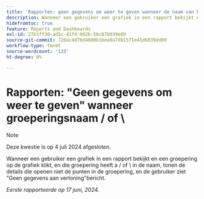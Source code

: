 ```yaml
---
title: 'Rapporten: geen gegevens om weer te geven wanneer de naam van het groeperen een slash of backslash heeft'
description: Wanneer een gebruiker een grafiek in een rapport bekijkt en een groepering op de grafiek klikt, en die groepering een voorwaartse of achterschuine streep in de naam heeft, tonen de details die open niet de punten in de groepering, en de gebruiker ziet Geen gegevens aan vertoningsbericht.
hidefromtoc: true
feature: Reports and Dashboards
exl-id: 27b1ff30-ad5c-41f4-992b-56c87b939e69
source-git-commit: 726ac4d76d4600b1bea9a7db1571e41d6039dd00
workflow-type: tm+mt
source-wordcount: '133'
ht-degree: 0%

---
```


# Rapporten: &quot;Geen gegevens om weer te geven&quot; wanneer groeperingsnaam / of \

>[!NOTE]
>
>Deze kwestie is op 4 juli 2024 afgesloten.

Wanneer een gebruiker een grafiek in een rapport bekijkt en een groepering op de grafiek klikt, en die groepering heeft a / of \ in de naam, tonen de details die openen niet de punten in de groepering, en de gebruiker ziet &quot;Geen gegevens aan vertoning&quot;bericht.

_Eerste rapporteerde op 17 juni, 2024._

